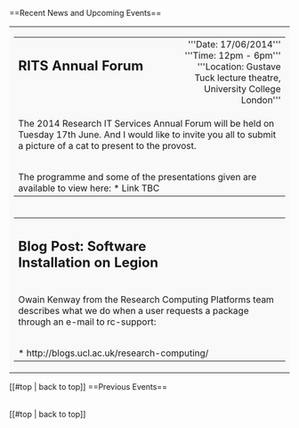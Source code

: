
==Recent News and Upcoming Events==

<table style = "background-color:#F9F9F9;width:100%;">


<tr><td>

<table>
<tr>
<td style="width:60%;vertical-align:top;"><h2>RITS Annual Forum</h2></td>
<td style="text-align:right;width:40%;">
'''Date: 17/06/2014''' <br />'''Time: 12pm - 6pm''' <br />'''Location: Gustave Tuck lecture theatre, University College London''' <br />
</td>
</tr>
<tr>
<td colspan="2">
<p>The 2014 Research IT Services Annual Forum will be held on Tuesday 17th June. And I would like to invite you all to submit a picture of a cat to present to the provost.</p><br />The programme and some of the presentations given are available to view here:
* Link TBC
</td></tr></table>


</td></tr>


<tr><td>

<table>
<tr>
<td style="width:60%;vertical-align:top;"><h2>Blog Post: Software Installation on Legion</h2></td>
<td style="text-align:right;width:40%;">

</td>
</tr>
<tr>
<td colspan="2">
<p>Owain Kenway from the Research Computing Platforms team describes what we do when a user requests a package through an e-mail to rc-support:</p><br />
* http://blogs.ucl.ac.uk/research-computing/
</td></tr></table>

 
</td></tr>





</table>

[[#top | back to top]]
==Previous Events==
<table>


</table>
[[#top | back to top]]
